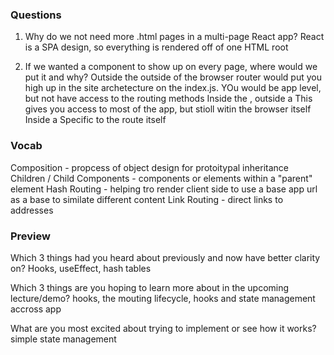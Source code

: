 ### Questions

1. Why do we not need more .html pages in a multi-page React app?
    React is a SPA design, so everything is rendered off of one HTML root

2. If we wanted a component to show up on every page, where would we put it and why?
    Outside the <BrowserRouter/>
        outside of the browser router would put you high up in the site archetecture on the index.js. YOu would be app level, but not have access to the routing methods
    Inside the <BrowserRouter />, outside a <Route />
        This gives you access to most of the app, but stioll witin the browser itself
    Inside a <Route />
        Specific to the route itself


### Vocab

Composition - propcess of object design for protoitypal inheritance
Children / Child Components - components or elements within a "parent" element
Hash Routing - helping tro render client side to use a base app url as a base to similate different content
Link Routing - direct links to addresses


### Preview

Which 3 things had you heard about previously and now have better clarity on?
   Hooks, useEffect, hash tables

Which 3 things are you hoping to learn more about in the upcoming lecture/demo?
    hooks, the mouting lifecycle, hooks and state management accross app

What are you most excited about trying to implement or see how it works?
    simple state management
    




